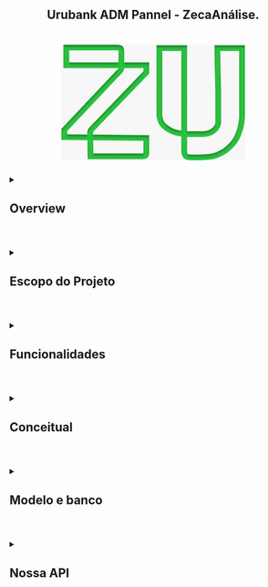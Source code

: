 <h2 align="center"> Urubank ADM Pannel - ZecaAnálise.</h2>
<h1 align="center">
<img src="docs/res/WhatsApp Image 2022-09-12 at 11.26.58.jpeg">
</h1>
<!-- Esse modelo <details> e <summary> é pra deixar em modo colapsável-->
<details>
	<summary>
		<h2> Overview </h2>
	</summary>
  Nosso sistema vem pra trazer métricas sólidas e transformá-las em gráficos intuitivos que facilitem o processo de análise. Com isso traremos mais eficiência e qualidade principalmente pro setor de marketing e planejamento que poderá tomar suas decisões mais tranquilo. Embora existam muitos sistemas que entreguem algo parecido (Como o Sentry por exemplo) o nosso sistema é dedicado e 100% personalizável. Conheça mais lendo logo abaixo 😉
</details>

#     <!-- Esse # é o separador-->

<details>
	<summary>
		<h2>Escopo do Projeto</h2>
	</summary>
O Sistema de Análises de Dados Bancários surgiu a partir da necessidade da startup bancária ZecaUrubank em realizar investimentos inteligentes na sua empresa a fim de evitar perdas financeiras significativas que possam prejudicar o seu desenvolvimento. 
Para melhor compreensão dessa exigência é essencial o entendimento da definição de uma startup. Esse termo tem origem inglesa e, traduzido de forma literal tem como significado: “empresa emergente”, por isso é utilizado para referir-se a empresas iniciantes que ainda estão na fase de definição de público-alvo e modelo de negócios. Dito isso, é compreensível que por ser uma entidade nova os seus recursos são limitados e, o seu alcance de público é baixo, por isso há essa necessidade de conhecer e compreender os usuários que estejam interessados em participar dessa empresa, no caso o Banco ZecaUrubank. 
A partir disso, houve a ideia de se criar um sistema capaz de captar esses dados, agrupando-os de acordo com os critérios exigidos possibilitando a criação de gráficos para uma análise detalhada dos usuários do banco. Para a realização deste projeto concluiu-se que ele deveria ser capaz de permitir uma interação de dados, por isso está sendo utilizado para o seu desenvolvimento o framework Node.JS da linguagem JavaScript e o clássico HTML e CSS para estruturaçãoe estilização além da biblioteca Chart.js para a construção visual dos gráficos.
</details>

#

<details>
	<summary>
		<h2>Funcionalidades</h2>
	</summary>
As funcionalidades ou produtos gerados pelo nosso sistema de gerenciamento de dados, os quais são advindos da startup bancária ZecaUrubank, estão intrinsecamente relacionados aos processos de gestão de conhecimento. Tais processos são primordiais para a empresa obter um gerenciamento inteligente, evitando perdas e danos prejudiciais ao desenvolvimento dessa startup.
Por isso, antes de explicarmos quais serão as funcionalidades disponíveis em nosso sistema  devemos definir o que são esses processos, a sua importância para o desenvolvimento do projeto e como esses estão relacionados às funcionalidades do nosso projeto.

<h4 align="center"> Funcionalidades X Processos de gestão de conhecimento
<table align="center">
  <th> Funcionalidades </th>
  <th> Processo </th>
  <th> Descrição </th>
  <tr>
    <td> Obter dados do usuário a partir de seu login </td>
    <td> Adquirir conhecimento externamente </td>
    <td> Esse é o processo primordial para o funcionamento do nosso projeto, já que é a partir dele que o sistema obtém os dados necessários para análise, sendo eles: idade, localidade, sexo, renda média mensal, investimentos realizados </td>
  </tr>
  <tr>
    <td> Criação de gráficos de análise </td>
    <td> Processar e aplicar o conhecimento </td>
    <td> A partir da obtenção dos dados requeridos pelo sistema, é realizada um agrupamento desses, o que permite a criação de gráficos diversos para a compreensão detalhada sobre as características dos usuários </td>
  </tr>
  <tr>
    <td> Criação de gráficos de trajetória </td>
    <td> Reutilizar o conhecimento </td>
    <td> A partir das análises anteriores sobre as características dos usuários é possível realizar projeções ao usuário sobre a sua relação com o banco, o rendimento das suas aplicações </td>
  </tr>
</table>
</details>
	
#

<details>
	<summary>
		<h2>Conceitual</h2>
	</summary>
Página inicial para login do administrador do sistema

<img src="docs/res/Home.svg">

Página de métricas para análises

<img src="docs/res/Brief.svg">

O protótipo interativo pode ser acessado clicando [aqui](https://www.figma.com/proto/AVziC7LfJEeqgt3wduEgn4/Site?node-id=21%3A2&scaling=min-zoom&page-id=0%3A1&starting-point-node-id=21%3A2&hide-ui=1) (Recomendamos utilizar em tela cheia)

## Rotas
As rotas no nosso sistema são todas bem simples:
<h4 align="center">
<table>
	<th> Início </th>
	<th> Meio </th>
	<th> Fim </th>
	<tr>
	<th colspan="3"> Entrar no sistema </th>
	</tr>
	<tr>
	<td> Usuário entra no site </td>
	<td> Usuário digita os campos requeridos </td>
	<td> Usuário clica no botão de login</td>
	</tr>
	<tr>
	<th colspan="3"> Entrar na tela de métricas </th>
	</tr>
	<tr>
	<td> Após fazer login </td>
	<td> Usuário estará no dashboard principal </td>
	<td> Usuário pode fazer suas análises</td>
	</tr>
	<th colspan="3"> Comparaçóes com dados anteriores </th>
	</tr>
	<tr>
	<td> Dentro do dashboard </td>
	<td> Usuário clica no menu de contexto "..." </td>
	<td> Seleciona o gráfico anterior à ser comparado na opção "comparar"</td>
	</tr>
	<th colspan="3"> Previsões </th>
	</tr>
	<tr>
	<td colspan="3" style="text-align: center;"> Essa função é automática e basta que o usuário clique nela </td>
	</tr>
	<!-- No momento só isso -->

</table>
</h4>
	No momento só isso
</details>

#

<details>
	<summary>
		<h2>Modelo e banco</h2>
	</summary>
Modelo Lógico <br>
<img src="docs/res/WhatsApp Image 2022-10-14 at 18.27.50.jpeg" alt="Modelo Lógico"> <br>
<br>
Banco em si em fase de validação <br>
<img src="docs/res/model.png" alt="Banco em si"> <br>
Nosso banco conta apenas com 2 tabelas no presente momento uma para puxar as informações do usuário pelo seu código único no sistema do nosso cliente - por enquanto estamos usando um banco de desenvolvimento sem integração com o final - e a outra para guardar os dados que interesssam pra nossa análise. 
</details>

#

<details>
	<summary>
		<h2> Nossa API </h2>
	</summary>
	Durante o desenvolvimento do back-end da nossa plataforma foram encontrados muitos problemas com os frameworks anteriores e isso nos forçou à medidas bem fortes. O projeto inicial previa um desenvolvimento com NodeJS e integração com o Firebase. Isso no entanto se provou uma tarefa impossível já que o Node não roda em navegador e nao encontramos implementação clara do JS puro com o firebase.
	Foi por causa desses problemas que foi necessário que criássemos nossa própria API para busca e tratamento dos dados do banco de dados escolhido, que dessa vez foi o <a href="https://www.mongodb.com"> MongoDB</a>, cujo tem uma implementação relativamente simples com o framework utillizado pra construir a API que no caso é o FASTAPI
	O FastAPI é um framework PPython voltado para o desenvolvimento de API'S.
	Suas Principais características são:
		- Rápido: as PAI'S desenvolvidas com FastAPI possuem alta perfomance. De tal forma que é considerado um dos framewors Python mais rápidos
		- Intuitivo: o código de fonte do fframework foi inteiramente desenvolvido utilizando o recurso de type hints, que consiste na declaração antecipada de tipos de variáveis, parâmetros e valores de retorno de uma função, o que possibilita que IDE'S e Editores de Código Fonte possuam um melhor intellisense, fazendo assim com que se gaste menos tempo debugando o código.
		- Fácil: foi inteiramente pensado para ser fácil de usar e aprender, fazendo assim com que se gaste menos tempo lendo a documentação.
	
	Para hostear nosso projeto optamos por uma plataforma cloud, sendo esse tipo de plataformas definidas como empresas que oferecem o serviço de manter e disponibilizar recursos de computação sob demanda. O Heroku a plataforma escolhida, já que nos permite hospedar código e não se preocupar muito com a disponibilidade, escala e infraestrutura da aplicação e, por ofeerecer categorias de uso gratuito para projetos não comerciais. Senod muito utilizada para aplicações de back-end, como as desenvolvidas em Node.js, Ruby, Java, PHP, Python, Go, entre outras.
	
	Como banco de dados o MongoDB foi o escolhido, sendo um banco de dados orientado a documentos que possui código aberto (open source) e que foi projetado para armazenar uma grande escala de dados, além de permitir que se trabalhe de forma eficiente com grandes volumes. Possuindo como vantagens como: 
		- A permissão oara criar vários bancos de dados e várias coleções dentro do principal;
		- Nas coleções estão os documentos que contêm os dados que serão armazenados no banco do MongoDB, sendo que uma única coleção pode conter vários documentos, os quais não necessitm ser semelhantes um ao outro já que não existe esquema de tipo;
		- Nos documentos, pode-se armazenar dados aninhadoss. Essa conexão permite criar relações complexas entres eles e armazeená-los no mesmo documento, o que torna o trabalho de busca mais eficiente em relação ao SQL;
		- Não é necessário projetar o esquema do banco de dados ao trabalhar com o mongoDB;
		-Fornece grande flexibilidade para os campos nos documentos;
		- Trabalha com dados heterogêneos;
		- Não requer nenhuma adição ou injeção de SQL;
#

## Constitucional:
[Termos e condições](docs/res/MDs/terms.md) </br>
[Regras de negócio e Rotas](docs/res/MDs/RN-RT.md) </br>
[Histórias de Usuário](docs/res/MDs/US.md)



<h2 align="center">Colaboradores</h2>

<p align="left">
	<img width="256"
	     	align="left"
		alt="Samuel"
		src="docs/res/WhatsApp Image 2022-10-12 at 20.42.29 (1).jpeg">
    <a href="https://github.com/FreelyTian"> Samuel Araújo </a> <br>
		Bonjour Meu nome é Samuel Sou natural de Miracema do Tocantins, atualmente estagiário na Sefaz (Secretaria da Fazenda) e estudo Engenharia de software na Unicatólica Palmas. Nesse projeto atuo como
    <a href="https://www.atlassian.com/br/agile/scrum/scrum-master" target="_blank"> Scrum master. </a> e
    <a href="https://querobolsa.com.br/carreiras-e-profissoes/dba-administrador-de-banco-de-dados" target="_blank"> DBA. 
    </a> até o momento tem sido um projeto divertido - com seus desafios mas divertido - no qual pude ter muitas novas experiências bem úteis pra minha       carreira que ainda está no seu início mas é um bom início.
</p>
<br> <br> <br> <br> <br> 
<p align="left">
	<img width="256"
	     	align="left"
		alt="Esther"
		src="docs/res/WhatsApp Image 2022-10-14 at 19.40.42.jpeg">
    <a href="https://github.com/kothz"> Esther Kothz Frank </a> <br>
		Hello World!
		Meu nome é Esther Kohtz Frank, sou estudante de Engenharia de Software na Universidade Católica do Tocantins.
    Neste projeto atuo aplicando os processos de gestão de conhecimento as suas funcionalidades, e com a parte de documentação do Sistema.
</p>
<br> <br> <br> <br> <br> <br> <br> 
<p align="left">
	<img width="256"
	     	align="left"
		alt="João Neto"
		src="docs/res/WhatsApp Image 2022-10-14 at 19.39.27.jpeg">
    <a href="https://github.com/TaoAleatoro"> João Neto da Silva </a> <br>
    Olá pessoas, sou João Atrdr 27 do TG de Miracema. Cursante de Engenharia de software na Universidade Católica. Nesse projeto sou basicamente o
    suporte e alívio cômico, estou desenvolvendo divesas habilidades novas a medida que avançamos, está sendo bem interessante.
</p>
<br> <br> <br> <br> <br> <br> <br>
<p align="left">
	<img width="256"
	     	align="left"
		alt="Maria Clara"
		src="docs/res/WhatsApp Image 2022-10-14 at 19.55.19.jpeg">
    <a href="https://github.com/clarasoliveira"> Maria Clara Oliveira </a> <br>
    Olá me chamo Maria Clara, sou de Palmas, curso Engenharia de software na Universidade católica do Tocantins e auxiliei na parte de documentação e aplicação dos processos de gestão de conhecimento.
</p>
